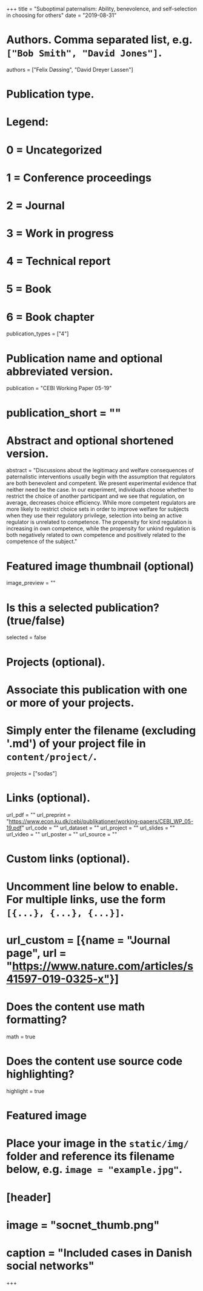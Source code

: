 +++
title = "Suboptimal paternalism: Ability, benevolence, and self-selection in choosing for others"
date = "2019-08-31"

# Authors. Comma separated list, e.g. `["Bob Smith", "David Jones"]`.
authors = ["Felix Døssing", "David Dreyer Lassen"]

# Publication type.
# Legend:
# 0 = Uncategorized
# 1 = Conference proceedings
# 2 = Journal
# 3 = Work in progress
# 4 = Technical report
# 5 = Book
# 6 = Book chapter
publication_types = ["4"]

# Publication name and optional abbreviated version.
publication = "CEBI Working Paper 05-19"
# publication_short = ""

# Abstract and optional shortened version.
abstract = "Discussions about the legitimacy and welfare consequences of paternalistic interventions usually begin with the assumption that regulators are both benevolent and competent. We present experimental evidence that neither need be the case. In our experiment, individuals choose whether to restrict the choice of another participant and we see that regulation, on average, decreases choice efficiency. While more competent regulators are more likely to restrict choice sets in order to improve welfare for subjects when they use their regulatory privilege, selection into being an active regulator is unrelated to competence. The propensity for kind regulation is increasing in own competence, while the propensity for unkind regulation is both negatively related to own competence and positively related to the competence of the subject."

# Featured image thumbnail (optional)
image_preview = ""

# Is this a selected publication? (true/false)
selected = false

# Projects (optional).
#   Associate this publication with one or more of your projects.
#   Simply enter the filename (excluding '.md') of your project file in `content/project/`.
projects = ["sodas"]

# Links (optional).
url_pdf = ""
url_preprint = "https://www.econ.ku.dk/cebi/publikationer/working-papers/CEBI_WP_05-19.pdf"
url_code = ""
url_dataset = ""
url_project = ""
url_slides = ""
url_video = ""
url_poster = ""
url_source = ""

# Custom links (optional).
#   Uncomment line below to enable. For multiple links, use the form `[{...}, {...}, {...}]`.
# url_custom = [{name = "Journal page", url = "https://www.nature.com/articles/s41597-019-0325-x"}]

# Does the content use math formatting?
math = true

# Does the content use source code highlighting?
highlight = true

# Featured image
# Place your image in the `static/img/` folder and reference its filename below, e.g. `image = "example.jpg"`.
# [header]
# image = "socnet_thumb.png"
# caption = "Included cases in Danish social networks"

+++
